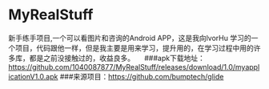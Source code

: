 # MyRealStuff
新手练手项目,一个可以看图片和咨询的Android APP，这是我向lvorHu 学习的一个项目，代码跟他一样，但是我主要是用来学习，提升用的，在学习过程中用的许多库，都是之前没接触过的，收益良多。     
###apk下载地址：https://github.com/1040087877/MyRealStuff/releases/download/1.0/myapplicationV1.0.apk
###来源项目：https://github.com/bumptech/glide
